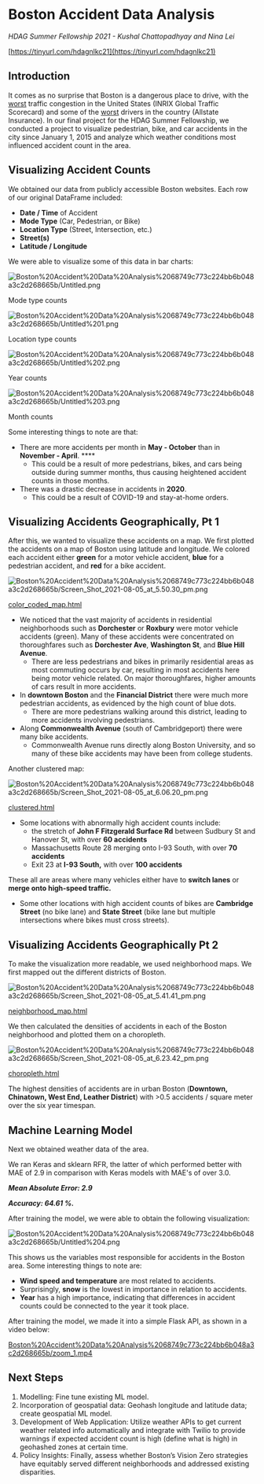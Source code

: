 # Boston Accident Data Analysis

*HDAG Summer Fellowship 2021 - Kushal Chattopadhyay and Nina Lei*

[https://tinyurl.com/hdagnlkc21](https://tinyurl.com/hdagnlkc21)

## Introduction

It comes as no surprise that Boston is a dangerous place to drive, with the [worst](https://inrix.com/scorecard/#) traffic congestion in the United States (INRIX Global Traffic Scorecard) and some of the [worst](https://slate.com/technology/2014/08/which-city-has-the-worst-drivers-boston-baltimore-washington-d-c-miami.html) drivers in the country (Allstate Insurance). In our final project for the HDAG Summer Fellowship, we conducted a project to visualize pedestrian, bike, and car accidents in the city since January 1, 2015 and analyze which weather conditions most influenced accident count in the area.

## Visualizing Accident Counts

We obtained our data from publicly accessible Boston websites. Each row of our original DataFrame included:

- **Date / Time** of Accident
- **Mode Type** (Car, Pedestrian, or Bike)
- **Location Type** (Street, Intersection, etc.)
- **Street(s)**
- **Latitude / Longitude**

We were able to visualize some of this data in bar charts:

![Boston%20Accident%20Data%20Analysis%2068749c773c224bb6b048a3c2d268665b/Untitled.png](Boston%20Accident%20Data%20Analysis%2068749c773c224bb6b048a3c2d268665b/Untitled.png)

Mode type counts

![Boston%20Accident%20Data%20Analysis%2068749c773c224bb6b048a3c2d268665b/Untitled%201.png](Boston%20Accident%20Data%20Analysis%2068749c773c224bb6b048a3c2d268665b/Untitled%201.png)

Location type counts

![Boston%20Accident%20Data%20Analysis%2068749c773c224bb6b048a3c2d268665b/Untitled%202.png](Boston%20Accident%20Data%20Analysis%2068749c773c224bb6b048a3c2d268665b/Untitled%202.png)

Year counts

![Boston%20Accident%20Data%20Analysis%2068749c773c224bb6b048a3c2d268665b/Untitled%203.png](Boston%20Accident%20Data%20Analysis%2068749c773c224bb6b048a3c2d268665b/Untitled%203.png)

Month counts

Some interesting things to note are that:

- There are more accidents per month in **May - October** than in **November - April**. ****
    - This could be a result of more pedestrians, bikes, and cars being outside during summer months, thus causing heightened accident counts in those months.
- There was a drastic decrease in accidents in **2020**.
    - This could be a result of COVID-19 and stay-at-home orders.

## Visualizing Accidents Geographically, Pt 1

After this, we wanted to visualize these accidents on a map. We first plotted the accidents on a map of Boston using latitude and longitude. We colored each accident either **green** for a motor vehicle accident, **blue** for a pedestrian accident, and **red** for a bike accident.

![Boston%20Accident%20Data%20Analysis%2068749c773c224bb6b048a3c2d268665b/Screen_Shot_2021-08-05_at_5.50.30_pm.png](Boston%20Accident%20Data%20Analysis%2068749c773c224bb6b048a3c2d268665b/Screen_Shot_2021-08-05_at_5.50.30_pm.png)

[color_coded_map.html](Boston%20Accident%20Data%20Analysis%2068749c773c224bb6b048a3c2d268665b/color_coded_map.html)

- We noticed that the vast majority of accidents in residential neighborhoods such as **Dorchester** or **Roxbury** were motor vehicle accidents (green). Many of these accidents were concentrated on thoroughfares such as **Dorchester Ave**, **Washington St**, and **Blue Hill Avenue**.
    - There are less pedestrians and bikes in primarily residential areas as most commuting occurs by car, resulting in most accidents here being motor vehicle related. On major thoroughfares, higher amounts of cars result in more accidents.
- In **downtown Boston** and the **Financial District** there were much more pedestrian accidents, as evidenced by the high count of blue dots.
    - There are more pedestrians walking around this district, leading to more accidents involving pedestrians.
- Along **Commonwealth Avenue** (south of Cambridgeport) there were many bike accidents.
    - Commonwealth Avenue runs directly along Boston University, and so many of these bike accidents may have been from college students.

Another clustered map:

![Boston%20Accident%20Data%20Analysis%2068749c773c224bb6b048a3c2d268665b/Screen_Shot_2021-08-05_at_6.06.20_pm.png](Boston%20Accident%20Data%20Analysis%2068749c773c224bb6b048a3c2d268665b/Screen_Shot_2021-08-05_at_6.06.20_pm.png)

[clustered.html](Boston%20Accident%20Data%20Analysis%2068749c773c224bb6b048a3c2d268665b/clustered.html)

- Some locations with abnormally high accident counts include:
    - the stretch of **John F Fitzgerald Surface Rd** between Sudbury St and Hanover St, with over **60 accidents**
    - Massachusetts Route 28 merging onto I-93 South, with over **70 accidents**
    - Exit 23 at **I-93 South,** with over **100 accidents**

These all are areas where many vehicles either have to **switch lanes** or **merge onto high-speed traffic.**

- Some other locations with high accident counts of bikes are **Cambridge Street** (no bike lane) and **State Street** (bike lane but multiple intersections where bikes must cross streets).

## Visualizing Accidents Geographically Pt 2

To make the visualization more readable, we used neighborhood maps. We first mapped out the different districts of Boston.

![Boston%20Accident%20Data%20Analysis%2068749c773c224bb6b048a3c2d268665b/Screen_Shot_2021-08-05_at_5.41.41_pm.png](Boston%20Accident%20Data%20Analysis%2068749c773c224bb6b048a3c2d268665b/Screen_Shot_2021-08-05_at_5.41.41_pm.png)

[neighborhood_map.html](Boston%20Accident%20Data%20Analysis%2068749c773c224bb6b048a3c2d268665b/neighborhood_map.html)

We then calculated the densities of accidents in each of the Boston neighborhood and plotted them on a choropleth.

![Boston%20Accident%20Data%20Analysis%2068749c773c224bb6b048a3c2d268665b/Screen_Shot_2021-08-05_at_6.23.42_pm.png](Boston%20Accident%20Data%20Analysis%2068749c773c224bb6b048a3c2d268665b/Screen_Shot_2021-08-05_at_6.23.42_pm.png)

[choropleth.html](Boston%20Accident%20Data%20Analysis%2068749c773c224bb6b048a3c2d268665b/choropleth_(1).html)

The highest densities of accidents are in urban Boston (**Downtown, Chinatown, West End, Leather District**) with >0.5 accidents / square meter over the six year timespan.

## Machine Learning Model

Next we obtained weather data of the area.

We ran Keras and sklearn RFR, the latter of which performed better with MAE of 2.9 in comparison with Keras models with MAE's of over 3.0.

***Mean Absolute Error: 2.9***

***Accuracy: 64.61 %.***

After training the model, we were able to obtain the following visualization:

![Boston%20Accident%20Data%20Analysis%2068749c773c224bb6b048a3c2d268665b/Untitled%204.png](Boston%20Accident%20Data%20Analysis%2068749c773c224bb6b048a3c2d268665b/Untitled%204.png)

This shows us the variables most responsible for accidents in the Boston area. Some interesting things to note are:

- **Wind speed and temperature** are most related to accidents.
- Surprisingly, **snow** is the lowest in importance in relation to accidents.
- **Year** has a high importance, indicating that differences in accident counts could be connected to the year it took place.

After training the model, we made it into a simple Flask API, as shown in a video below:

[Boston%20Accident%20Data%20Analysis%2068749c773c224bb6b048a3c2d268665b/zoom_1.mp4](Boston%20Accident%20Data%20Analysis%2068749c773c224bb6b048a3c2d268665b/zoom_1.mp4)


## Next Steps

1. Modelling: Fine tune existing ML model.
2. Incorporation of geospatial data: Geohash longitude and latitude data; create geospatial ML model.
3. Development of Web Application: Utilize weather APIs to get current weather related info automatically and integrate with Twilio to provide warnings if expected accident count is high (define what is high) in geohashed zones at certain time.
4. Policy Insights: Finally, assess whether Boston’s Vision Zero strategies have equitably served different neighborhoods and addressed existing disparities.
